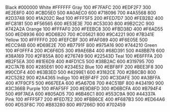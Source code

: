 Black
#000000
White
#FFFFFF
Gray
100
#F7FAFC
200
#EDF2F7
300
#E2E8F0
400
#CBD5E0
500
#A0AEC0
600
#718096
700
#4A5568
800
#2D3748
900
#1A202C
Red
100
#FFF5F5
200
#FED7D7
300
#FEB2B2
400
#FC8181
500
#F56565
600
#E53E3E
700
#C53030
800
#9B2C2C
900
#742A2A
Orange
100
#FFFAF0
200
#FEEBC8
300
#FBD38D
400
#F6AD55
500
#ED8936
600
#DD6B20
700
#C05621
800
#9C4221
900
#7B341E
Yellow
100
#FFFFF0
200
#FEFCBF
300
#FAF089
400
#F6E05E
500
#ECC94B
600
#D69E2E
700
#B7791F
800
#975A16
900
#744210
Green
100
#F0FFF4
200
#C6F6D5
300
#9AE6B4
400
#68D391
500
#48BB78
600
#38A169
700
#2F855A
800
#276749
900
#22543D
Teal
100
#E6FFFA
200
#B2F5EA
300
#81E6D9
400
#4FD1C5
500
#38B2AC
600
#319795
700
#2C7A7B
800
#285E61
900
#234E52
Blue
100
#EBF8FF
200
#BEE3F8
300
#90CDF4
400
#63B3ED
500
#4299E1
600
#3182CE
700
#2B6CB0
800
#2C5282
900
#2A4365
Indigo
100
#EBF4FF
200
#C3DAFE
300
#A3BFFA
400
#7F9CF5
500
#667EEA
600
#5A67D8
700
#4C51BF
800
#434190
900
#3C366B
Purple
100
#FAF5FF
200
#E9D8FD
300
#D6BCFA
400
#B794F4
500
#9F7AEA
600
#805AD5
700
#6B46C1
800
#553C9A
900
#44337A
Pink
100
#FFF5F7
200
#FED7E2
300
#FBB6CE
400
#F687B3
500
#ED64A6
600
#D53F8C
700
#B83280
800
#97266D
900
#702459
